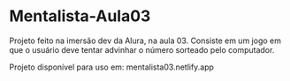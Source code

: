 # Mentalista-Aula03

Projeto feito na imersão dev da Alura, na aula 03. Consiste em um jogo em que o usuário deve tentar advinhar o número sorteado pelo computador.

Projeto disponível para uso em: mentalista03.netlify.app
